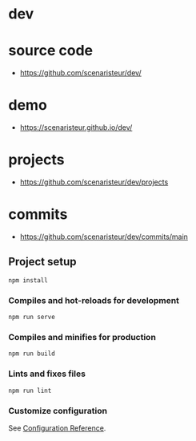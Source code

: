 # dev

# source code
- https://github.com/scenaristeur/dev/

# demo
- https://scenaristeur.github.io/dev/

# projects
- https://github.com/scenaristeur/dev/projects

# commits
- https://github.com/scenaristeur/dev/commits/main


## Project setup
```
npm install
```

### Compiles and hot-reloads for development
```
npm run serve
```

### Compiles and minifies for production
```
npm run build
```

### Lints and fixes files
```
npm run lint
```

### Customize configuration
See [Configuration Reference](https://cli.vuejs.org/config/).
